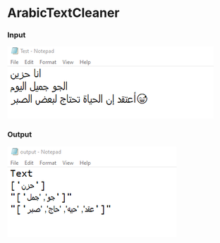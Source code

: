 # ArabicTextCleaner

### Input
![Alt text](/Images/Test.png) 
### Output
![Alt text](/Images/Output.png)
